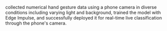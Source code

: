 collected numerical hand gesture data using a phone camera in diverse conditions including varying light and background, trained the model with Edge Impulse, and successfully deployed it for real-time live classification through the phone's camera.
